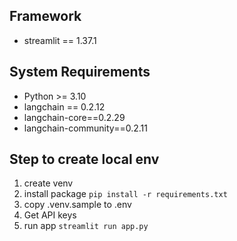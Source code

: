 ## Framework
- streamlit == 1.37.1

## System Requirements
- Python >= 3.10 
- langchain == 0.2.12
- langchain-core==0.2.29
- langchain-community==0.2.11 

## Step to create local env
1. create venv 
2. install package `pip install -r requirements.txt`
3. copy .venv.sample to .env
4. Get API keys 
5. run app `streamlit run app.py`